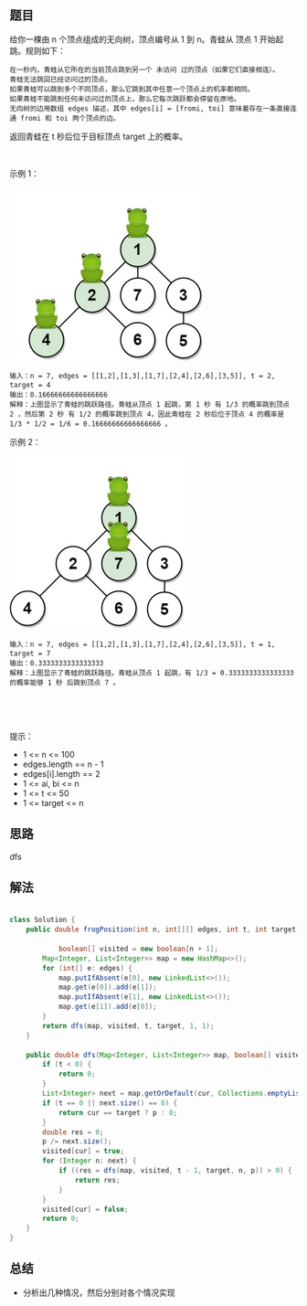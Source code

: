 
## 题目

给你一棵由 n 个顶点组成的无向树，顶点编号从 1 到 n。青蛙从 顶点 1 开始起跳。规则如下：

    在一秒内，青蛙从它所在的当前顶点跳到另一个 未访问 过的顶点（如果它们直接相连）。
    青蛙无法跳回已经访问过的顶点。
    如果青蛙可以跳到多个不同顶点，那么它跳到其中任意一个顶点上的机率都相同。
    如果青蛙不能跳到任何未访问过的顶点上，那么它每次跳跃都会停留在原地。
    无向树的边用数组 edges 描述，其中 edges[i] = [fromi, toi] 意味着存在一条直接连通 fromi 和 toi 两个顶点的边。

返回青蛙在 t 秒后位于目标顶点 target 上的概率。

 

示例 1：

![](../../../media/pictures/leetcode/frog1.jpeg)


    输入：n = 7, edges = [[1,2],[1,3],[1,7],[2,4],[2,6],[3,5]], t = 2, target = 4
    输出：0.16666666666666666 
    解释：上图显示了青蛙的跳跃路径。青蛙从顶点 1 起跳，第 1 秒 有 1/3 的概率跳到顶点 2 ，然后第 2 秒 有 1/2 的概率跳到顶点 4，因此青蛙在 2 秒后位于顶点 4 的概率是 1/3 * 1/2 = 1/6 = 0.16666666666666666 。 
示例 2：

![](../../../media/pictures/leetcode/frog2.jpeg)

    输入：n = 7, edges = [[1,2],[1,3],[1,7],[2,4],[2,6],[3,5]], t = 1, target = 7
    输出：0.3333333333333333
    解释：上图显示了青蛙的跳跃路径。青蛙从顶点 1 起跳，有 1/3 = 0.3333333333333333 的概率能够 1 秒 后跳到顶点 7 。 
 

 

提示：

- 1 <= n <= 100
- edges.length == n - 1
- edges[i].length == 2
- 1 <= ai, bi <= n
- 1 <= t <= 50
- 1 <= target <= n


## 思路

dfs

## 解法
```java

class Solution {
    public double frogPosition(int n, int[][] edges, int t, int target) {

            boolean[] visited = new boolean[n + 1];
        Map<Integer, List<Integer>> map = new HashMap<>();
        for (int[] e: edges) {
            map.putIfAbsent(e[0], new LinkedList<>());
            map.get(e[0]).add(e[1]);
            map.putIfAbsent(e[1], new LinkedList<>());
            map.get(e[1]).add(e[0]);
        }
        return dfs(map, visited, t, target, 1, 1);
    }

    public double dfs(Map<Integer, List<Integer>> map, boolean[] visited, int t, int target, int cur, double p) {
        if (t < 0) {
            return 0;
        }
        List<Integer> next = map.getOrDefault(cur, Collections.emptyList()).stream().filter(i -> !visited[i]).collect(Collectors.toList());
        if (t == 0 || next.size() == 0) {
            return cur == target ? p : 0;
        }
        double res = 0;
        p /= next.size();
        visited[cur] = true;
        for (Integer n: next) {
            if ((res = dfs(map, visited, t - 1, target, n, p)) > 0) {
                return res;
            }
        }
        visited[cur] = false;
        return 0;
    }
}
```

## 总结

- 分析出几种情况，然后分别对各个情况实现 
